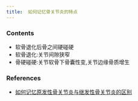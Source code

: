 ```yaml
---
title:  如何记忆骨关节炎的特点
--- 
```


### Contents
- 软骨退化后骨之间硬碰硬
- 软骨退化:关节间隙狭窄
- 骨硬碰硬:关节软骨下骨囊性变,关节边缘骨质增生

### References
- [如何记忆原发性骨关节炎与继发性骨关节炎的区别](/如何记忆原发性骨关节炎与继发性骨关节炎的区别)
